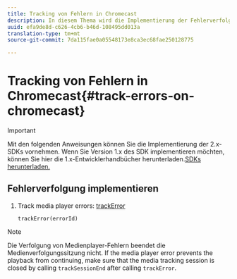 ```yaml
---
title: Tracking von Fehlern in Chromecast
description: In diesem Thema wird die Implementierung der Fehlerverfolgung mit dem Media SDK on Chromecast beschrieben.
uuid: efa9de8d-c626-4cb6-b46d-108495dd013a
translation-type: tm+mt
source-git-commit: 7da115fae0a05548173e8ca3ec68fae250128775

---
```



# Tracking von Fehlern in Chromecast{#track-errors-on-chromecast}

>[!IMPORTANT]
>
>Mit den folgenden Anweisungen können Sie die Implementierung der 2.x-SDKs vornehmen. Wenn Sie Version 1.x des SDK implementieren möchten, können Sie hier die 1.x-Entwicklerhandbücher herunterladen.[SDKs herunterladen.](/help/sdk-implement/download-sdks.md)

## Fehlerverfolgung implementieren

1. Track media player errors: [trackError](https://adobe-marketing-cloud.github.io/media-sdks/reference/chromecast/ADBMobile.media.html#.trackError)

   ```
   trackError(errorId)
   ```

>[!NOTE]
>
>Die Verfolgung von Medienplayer-Fehlern beendet die Medienverfolgungssitzung nicht. If the media player error prevents the playback from continuing, make sure that the media tracking session is closed by calling `trackSessionEnd` after calling `trackError`.

